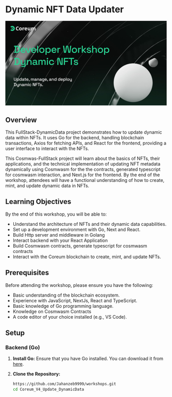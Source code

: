 # Dynamic NFT Data Updater
![Alt Text](updateNft.jpg)


## Overview

This FullStack-DynamicData project demonstrates how to update dynamic data within NFTs. It uses Go for the backend, handling blockchain transactions, Axios for fetching APIs, and React for the frontend, providing a user interface to interact with the NFTs.

This Cosmwas-FullStack project will learn about the basics of NFTs, their applications, and the technical implementation of updating NFT metadata dynamically using Cosmwasm for the the contracts, generated typescript for cosmwasm interaction,  and Next.js for the frontend. By the end of the workshop, attendees will have a functional understanding of how to create, mint, and update dynamic data in NFTs.

## Learning Objectives

By the end of this workshop, you will be able to:

- Understand the architecture of NFTs and their dynamic data capabilities.
- Set up a development environment with Go, Next and React.
- Build Http server and middleware in Golang
- Interact backend with your React Application
- Build Cosmwasm contracts, generate typescript for cosmwasm contracts
- Interact with the Coreum blockchain to create, mint, and update NFTs.

## Prerequisites

Before attending the workshop, please ensure you have the following:

- Basic understanding of the blockchain ecosystem.
- Experience with JavaScript, NextJs, React and TypeScript.
- Basic knowledge of Go programming language.
- Knowledge on Cosmwasm Contracts
- A code editor of your choice installed (e.g., VS Code).

## Setup

### Backend (Go)

1. **Install Go:** Ensure that you have Go installed. You can download it from [here](https://golang.org/dl/).

2. **Clone the Repository:**
   ```bash
   https://github.com/Jahanzeb9999/workshops.git   
   cd Coreum_V4_Update_DynamicData
